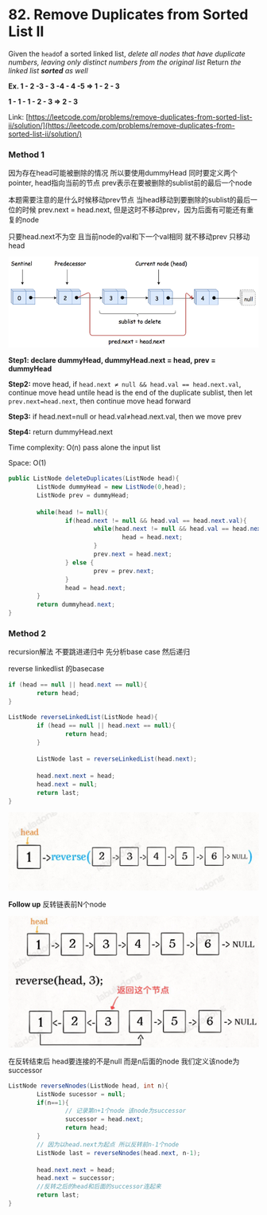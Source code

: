 # 82. Remove Duplicates from Sorted List II

Given the `head`of a sorted linked list, *delete all nodes that have duplicate numbers, leaving only distinct numbers from the original list* Return *the linked list **sorted** as well*

**Ex.   1 - 2 -3 - 3 -4 - 4 -5   ⇒   1 - 2 - 3**

  **1 - 1 - 1 - 2 - 3  ⇒  2 - 3**

Link: [https://leetcode.com/problems/remove-duplicates-from-sorted-list-ii/solution/](https://leetcode.com/problems/remove-duplicates-from-sorted-list-ii/solution/)

### Method 1

因为存在head可能被删除的情况 所以要使用dummyHead 同时要定义两个pointer, head指向当前的节点 prev表示在要被删除的sublist前的最后一个node

本题需要注意的是什么时候移动prev节点 当head移动到要删除的sublist的最后一位的时候 prev.next = head.next, 但是这时不移动prev，因为后面有可能还有重复的node

只要head.next不为空 且当前node的val和下一个val相同 就不移动prev 只移动head

![Untitled](82%20Remove%20Duplicates%20from%20Sorted%20List%20II%20f7e0a46ce2b7439cb83dab492f9deb1f/Untitled.png)

**Step1:  declare dummyHead, dummyHead.next = head, prev = dummyHead**

**Step2:** move head, if `head.next ≠ null && head.val == head.next.val`, continue move head untile head is the end of the duplicate sublist, then let `prev.next=head.next`, then continue move head forward

**Step3:** if head.next=null or head.val≠head.next.val, then we move prev

**Step4:** return dummyHead.next

Time complexity: O(n) pass alone the input list

Space: O(1)

```java
public ListNode deleteDuplicates(ListNode head){
		ListNode dummyHead = new ListNode(0,head);
		ListNode prev = dummyHead;
		
		while(head != null){
				if(head.next != null && head.val == head.next.val){
						while(head.next != null && head.val == head.next.val){
								head = head.next;
						}
						prev.next = head.next;
				} else {
						prev = prev.next;
				}
				head = head.next;
		}
		return dummyhead.next;
}
```

### Method 2

recursion解法 不要跳进递归中 先分析base case 然后递归

reverse linkedlist 的basecase

```java
if (head == null || head.next == null){
		return head;
}
```

```java
ListNode reverseLinkedList(ListNode head){
		if (head == null || head.next == null){
				return head;
		}

		ListNode last = reverseLinkedList(head.next);
		
		head.next.next = head;
		head.next = null;
		return last;
}
```

![Untitled](82%20Remove%20Duplicates%20from%20Sorted%20List%20II%20f7e0a46ce2b7439cb83dab492f9deb1f/Untitled%201.png)

**Follow up** 反转链表前N个node

![Untitled](82%20Remove%20Duplicates%20from%20Sorted%20List%20II%20f7e0a46ce2b7439cb83dab492f9deb1f/Untitled%202.png)

在反转结束后 head要连接的不是null 而是n后面的node 我们定义该node为successor

```java
ListNode reverseNnodes(ListNode head, int n){
		ListNode sucessor = null;
		if(n==1){
				// 记录第n+1个node 该node为successor
				successor = head.next;
				return head;
		}
		// 因为以head.next为起点 所以反转前n-1个node
		ListNode last = reverseNnodes(head.next, n-1);
		
		head.next.next = head;
		head.next = successor;
		//反转之后的head和后面的successor连起来
		return last;
}
```